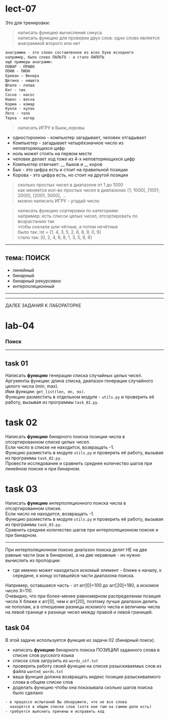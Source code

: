 # lect-07  

Это для тренировки:  

> написать функцию вычисления синуса  
> написать функцию для проверки двух слов: одно слово является анаграммой второго или нет  

```txt
анаграмма - это слово составленное из всех букв исходного
например, было слово ПАЛЬТО - а стало ЛАПОТЬ
ещё примеры анаграмм:
ПОВАР - ПРАВО
ПОНИ - ПИОН
Ереван – Венера
Щетина - нищета
Шпала - лапша
Кит - тик
Сосна - насос
Навес - весна
Корма - комар
Кукла - кулак
Лето - тело
Терка - катер
```

> написать ИГРУ в Быки_коровы  

- односторонюю - компьютер загадывает, человек отгадывает  
- Компьютер - загадывает четырёхзначное число из неповторяющихся цифр  
- ноль может стоять на первом месте  
- человек делает ход тоже из 4-х неповторяющихся цифр  
- Компьютер отвечает: __ быков и __ коров  
- Бык - это цифра есть и стоит на правильной позиции  
- Корова - это цифра есть, но стоит на другой позиции  

> сколько простых чисел в диапазоне от 1 до 1000  
> как меняется кол-во простых чисел в диапазонах [1; 1000], [1001; 2000], [2001; 3000], ...  
> можно написать ИГРУ - угадай число  

> написать функцию сортировки по категориям:  
>   например: есть список целых чисел, отсортировать по возрастанию так  
>   чтобы сначала шли чётные, а потом нечётные  
>   было так: lst = [1, 4, 3, 5, 2, 6, 8, 9, 0, 9]  
>   стало так: [0, 2, 4, 6, 8, 1, 3, 5, 9, 9]

---  

## тема: ПОИСК  

- линейный  
- бинарный  
- бинарный рекурсивно  
- интерполяционный  

---  

>   

---  

ДАЛЕЕ ЗАДАНИЯ К ЛАБОРАТОРКЕ  

# lab-04

### Поиск  

---  

## task 01  

Написать **функцию** генерации списка случайных целых чисел.  
Аргументы функции: длина списка, диапазон генерации случайного целого числа (min, max).  
Имя функции: `get_list(len, mn, mx)`.  
Функцию разместить в отдельном модуле - `utils.py` и проверить её работу, вызывая из программы `task_01.py`.  

# task 02  

Написать **функцию** бинарного поиска позиции числа в отсортированном списке целых чисел.  
Если число в списке не находится, возвращать -1.  
Функцию разместить в модуле `utils.py` и проверить её работу, вызывая из программы `task_02.py`.  
Провести исследование и сравнить среднее количество шагов при линейном поиске и при бинарном.  

# task 03  

Написать **функцию** интерполяционного поиска числа в отсортированном списке.  
Если число не находится, возвращать -1.  
Функцию разместить в модуле `utils.py` и проверить её работу, вызывая из программы `task_03.py`.  
Сравнить среднее количество шагов при интерполяционном поиске и при бинарном.  

---  

При интерполяционном поиске диапазон поиска делят НЕ на две равные части (как в бинарном), а на две неравные - их нужно вычислить из пропорции:  

- где именно может находиться искомый элемент - ближе к началу, к середине, к концу оставшейся части диапазона поиска.  

Например, оставшаяся часть - от arr[0]=100 до arr[20]=180, а искомое число X=110.  
Очевидно, что при более-менее равномерном распределении позиция числа X ближе к arr[0], чем к arr[20], поэтому лучше диапазон делить не пополам, а в отношении разницы искомого числа и величины числа на левой границе к разнице чисел между правой и левой границей.  

## task 04  

В этой задаче используется функция из задачи 02 (бинарный поиск).  

- написать **функцию** бинарного поиска ПОЗИЦИИ заданного слова в списке слов русского языка  
- список слов загрузить из `words_utf.txt`  
- проверить работу своей функции на списке разыскиваемых слов из файла `wanted_words.txt`  
- ваша функция должна возвращать индекс позиции разыскиваемого слова в общем списке слов  
- доделать функцию чтобы она показывала сколько шагов поиска было сделано  

```txt
- в процессе испытаний Вы обнаружите, что не все слова  
  находятся в общем списке слов (хотя они там на самом деле есть)  
- требуется выяснить причины и исправить код  
```
